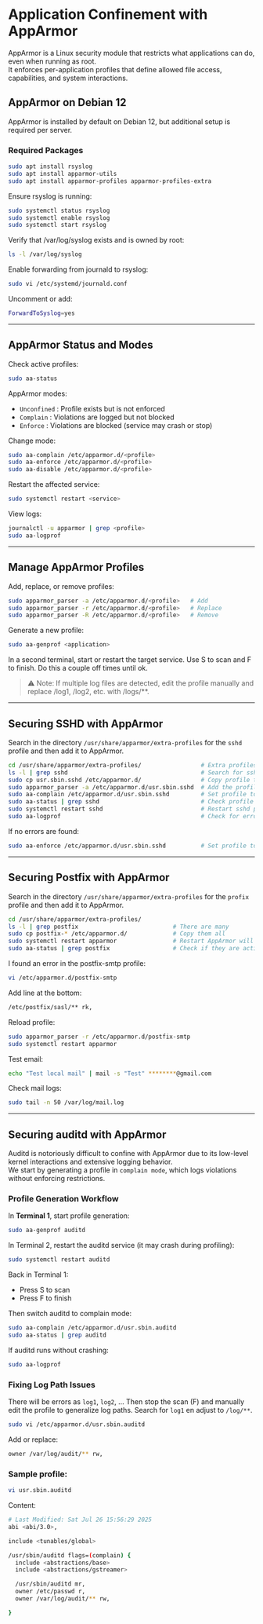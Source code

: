 # Application Confinement with AppArmor
AppArmor is a Linux security module that restricts what applications can do, even when running as root.  
It enforces per-application profiles that define allowed file access, capabilities, and system interactions.

## AppArmor on Debian 12
AppArmor is installed by default on Debian 12, but additional setup is required per server.

### Required Packages
```bash
sudo apt install rsyslog
sudo apt install apparmor-utils
sudo apt install apparmor-profiles apparmor-profiles-extra
```
Ensure rsyslog is running:
```bash
sudo systemctl status rsyslog
sudo systemctl enable rsyslog
sudo systemctl start rsyslog
```
Verify that /var/log/syslog exists and is owned by root:
```bash
ls -l /var/log/syslog
```
Enable forwarding from journald to rsyslog:
```bash
sudo vi /etc/systemd/journald.conf
```
Uncomment or add:
```bash
ForwardToSyslog=yes
```

---

## AppArmor Status and Modes
Check active profiles:
```bash
sudo aa-status
```
AppArmor modes:
- `Unconfined` : Profile exists but is not enforced
- `Complain` : Violations are logged but not blocked
- `Enforce` : Violations are blocked (service may crash or stop)

Change mode:
```bash
sudo aa-complain /etc/apparmor.d/<profile>
sudo aa-enforce /etc/apparmor.d/<profile>
sudo aa-disable /etc/apparmor.d/<profile>
```
Restart the affected service:
```bash
sudo systemctl restart <service>
```
View logs:
```bash
journalctl -u apparmor | grep <profile>
sudo aa-logprof
```

---

## Manage AppArmor Profiles
Add, replace, or remove profiles:
```bash
sudo apparmor_parser -a /etc/apparmor.d/<profile>   # Add
sudo apparmor_parser -r /etc/apparmor.d/<profile>   # Replace
sudo apparmor_parser -R /etc/apparmor.d/<profile>   # Remove
```

Generate a new profile:
```bash
sudo aa-genprof <application>
```
In a second terminal, start or restart the target service. Use S to scan and F to finish. Do this a couple off times until ok.
> ⚠️ Note: If multiple log files are detected, edit the profile manually and replace /log1, /log2, etc. with /logs/**.

---

## Securing SSHD with AppArmor
Search in the directory `/usr/share/apparmor/extra-profiles` for the `sshd` profile and then add it to AppArmor.
```bash
cd /usr/share/apparmor/extra-profiles/                 # Extra profiles
ls -l | grep sshd                                      # Search for sshd
sudo cp usr.sbin.sshd /etc/apparmor.d/                 # Copy profile to AppArmor
sudo apparmor_parser -a /etc/apparmor.d/usr.sbin.sshd  # Add the profile in AppArmor 
sudo aa-complain /etc/apparmor.d/usr.sbin.sshd         # Set profile to complain mode
sudo aa-status | grep sshd                             # Check profile errors in complain mode
sudo systemctl restart sshd                            # Restart sshd profile
sudo aa-logprof                                        # Check for errors
```
If no errors are found:
```bash
sudo aa-enforce /etc/apparmor.d/usr.sbin.sshd          # Set profile to enforce
```

---

## Securing Postfix with AppArmor
Search in the directory `/usr/share/apparmor/extra-profiles` for the `profix` profile and then add it to AppArmor.
```bash
cd /usr/share/apparmor/extra-profiles/
ls -l | grep postfix                           # There are many
sudo cp postfix-* /etc/apparmor.d/             # Copy them all
sudo systemctl restart apparmor                # Restart AppArmor will activate them
sudo aa-status | grep postfix                  # Check if they are active
```
I found an error in the postfix-smtp profile:
```bash
vi /etc/apparmor.d/postfix-smtp
```
Add line at the bottom:
```bash
/etc/postfix/sasl/** rk,
```
Reload profile:
```bash
sudo apparmor_parser -r /etc/apparmor.d/postfix-smtp
sudo systemctl restart apparmor
```
Test email:
```bash
echo "Test local mail" | mail -s "Test" ********@gmail.com
```
Check mail logs:
```bash
sudo tail -n 50 /var/log/mail.log
```

---

## Securing auditd with AppArmor
Auditd is notoriously difficult to confine with AppArmor due to its low-level kernel interactions and extensive logging behavior.  
We start by generating a profile in `complain mode`, which logs violations without enforcing restrictions.

### Profile Generation Workflow
In **Terminal 1**, start profile generation:
```bash
sudo aa-genprof auditd
```
In Terminal 2, restart the auditd service (it may crash during profiling):
```bash
sudo systemctl restart auditd
```
Back in Terminal 1:
- Press S to scan
- Press F to finish

Then switch auditd to complain mode:
```bash
sudo aa-complain /etc/apparmor.d/usr.sbin.auditd
sudo aa-status | grep auditd
```
If auditd runs without crashing:
```bash
sudo aa-logprof
```

### Fixing Log Path Issues
There will be errors as `log1`, `log2`, ... Then stop the scan (F) and manually edit the profile to generalize log paths. Search for `log1` en adjust to `/log/**`.
```bash
sudo vi /etc/apparmor.d/usr.sbin.auditd
```
Add or replace:
```bash
owner /var/log/audit/** rw,
```

### Sample profile:
```bash
vi usr.sbin.auditd
```
Content:
```bash
# Last Modified: Sat Jul 26 15:56:29 2025
abi <abi/3.0>,

include <tunables/global>

/usr/sbin/auditd flags=(complain) {
  include <abstractions/base>
  include <abstractions/gstreamer>

  /usr/sbin/auditd mr,
  owner /etc/passwd r,
  owner /var/log/audit/** rw,

}
```
